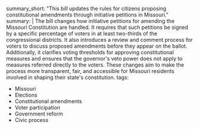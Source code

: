 summary_short: "This bill updates the rules for citizens proposing constitutional amendments through initiative petitions in Missouri."
summary: |
  The bill changes how initiative petitions for amending the Missouri Constitution are handled. It requires that such petitions be signed by a specific percentage of voters in at least two-thirds of the congressional districts. It also introduces a review and comment process for voters to discuss proposed amendments before they appear on the ballot. Additionally, it clarifies voting thresholds for approving constitutional measures and ensures that the governor's veto power does not apply to measures referred directly to the voters. These changes aim to make the process more transparent, fair, and accessible for Missouri residents involved in shaping their state's constitution.
tags:
  - Missouri
  - Elections
  - Constitutional amendments
  - Voter participation
  - Government reform
  - Civic process
